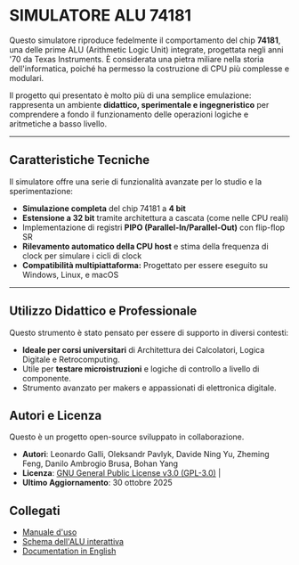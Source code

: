 # SIMULATORE ALU 74181

Questo simulatore riproduce fedelmente il comportamento del chip **74181**, una delle prime ALU (Arithmetic Logic Unit) integrate, progettata negli anni '70 da Texas Instruments. È considerata una pietra miliare nella storia dell'informatica, poiché ha permesso la costruzione di CPU più complesse e modulari.

Il progetto qui presentato è molto più di una semplice emulazione: rappresenta un ambiente **didattico, sperimentale e ingegneristico** per comprendere a fondo il funzionamento delle operazioni logiche e aritmetiche a basso livello.

***

## Caratteristiche Tecniche

Il simulatore offre una serie di funzionalità avanzate per lo studio e la sperimentazione:

* **Simulazione completa** del chip 74181 a **4 bit**
* **Estensione a 32 bit** tramite architettura a cascata (come nelle CPU reali)
* Implementazione di registri **PIPO (Parallel-In/Parallel-Out)** con flip-flop SR
* **Rilevamento automatico della CPU host** e stima della frequenza di clock per simulare i cicli di clock
* **Compatibilità multipiattaforma:** Progettato per essere eseguito su Windows, Linux, e macOS

***

## Utilizzo Didattico e Professionale

Questo strumento è stato pensato per essere di supporto in diversi contesti:

* **Ideale per corsi universitari** di Architettura dei Calcolatori, Logica Digitale e Retrocomputing.
* Utile per **testare microistruzioni** e logiche di controllo a livello di componente.
* Strumento avanzato per makers e appassionati di elettronica digitale.


## Autori e Licenza

Questo è un progetto open-source sviluppato in collaborazione.
* **Autori**:  Leonardo Galli, Oleksandr Pavlyk, Davide Ning Yu, Zheming Feng, Danilo Ambrogio Brusa, Bohan Yang
* **Licenza**: [GNU General Public License v3.0 (GPL-3.0)](https://www.gnu.org/licenses/gpl-3.0.html) |
* **Ultimo Aggiornamento**: 30 ottobre 2025

## Collegati
* [Manuale d'uso](https://github.com/alexpvk75/SIMULATORE-ALU-74181-O.PAVLYK/blob/main/manuale.txt)
* [Schema dell'ALU interattiva](https://circuitverse.org/users/311719/projects/alu-74181-final)
* [Documentation in English](https://github.com/alexpvk75/SIMULATORE-ALU-74181-O.PAVLYK/blob/main/docs_eng/readme_eng.md)